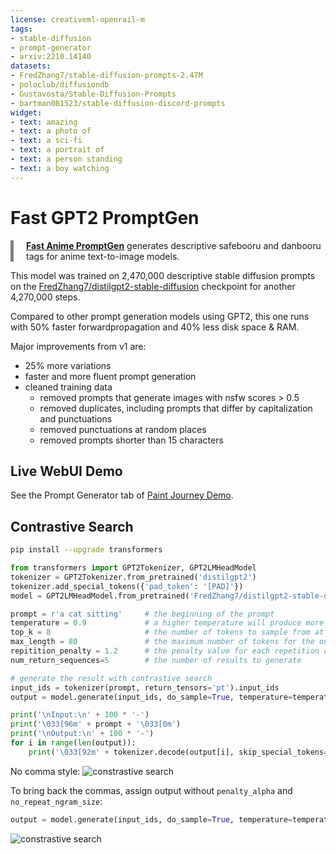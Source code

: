 ```yaml
---
license: creativeml-openrail-m
tags:
- stable-diffusion
- prompt-generator
- arxiv:2210.14140
datasets:
- FredZhang7/stable-diffusion-prompts-2.47M
- poloclub/diffusiondb
- Gustavosta/Stable-Diffusion-Prompts
- bartman081523/stable-diffusion-discord-prompts
widget:
- text: amazing
- text: a photo of
- text: a sci-fi
- text: a portrait of
- text: a person standing
- text: a boy watching
---
```

# Fast GPT2 PromptGen

<style>
.container {
  padding-left: 20px;
  border-left: 5px solid gray;
}
</style>

<div class="container">
  <p><strong><a href="https://huggingface.co/FredZhang7/anime-anything-promptgen-v2">Fast Anime PromptGen</a></strong> generates descriptive safebooru and danbooru tags for anime text-to-image models.</p>
</div>


This model was trained on 2,470,000 descriptive stable diffusion prompts on the [FredZhang7/distilgpt2-stable-diffusion](https://huggingface.co/FredZhang7/distilgpt2-stable-diffusion) checkpoint for another 4,270,000 steps.

Compared to other prompt generation models using GPT2, this one runs with 50% faster forwardpropagation and 40% less disk space & RAM.

Major improvements from v1 are:
- 25% more variations
- faster and more fluent prompt generation
- cleaned training data
  * removed prompts that generate images with nsfw scores > 0.5
  * removed duplicates, including prompts that differ by capitalization and punctuations
  * removed punctuations at random places
  * removed prompts shorter than 15 characters


## Live WebUI Demo
See the Prompt Generator tab of [Paint Journey Demo](https://huggingface.co/spaces/FredZhang7/paint-journey-demo).


## Contrastive Search

```bash
pip install --upgrade transformers
```

```python
from transformers import GPT2Tokenizer, GPT2LMHeadModel
tokenizer = GPT2Tokenizer.from_pretrained('distilgpt2')
tokenizer.add_special_tokens({'pad_token': '[PAD]'})
model = GPT2LMHeadModel.from_pretrained('FredZhang7/distilgpt2-stable-diffusion-v2')

prompt = r'a cat sitting'     # the beginning of the prompt
temperature = 0.9             # a higher temperature will produce more diverse results, but with a higher risk of less coherent text
top_k = 8                     # the number of tokens to sample from at each step
max_length = 80               # the maximum number of tokens for the output of the model
repitition_penalty = 1.2      # the penalty value for each repetition of a token
num_return_sequences=5        # the number of results to generate

# generate the result with contrastive search
input_ids = tokenizer(prompt, return_tensors='pt').input_ids
output = model.generate(input_ids, do_sample=True, temperature=temperature, top_k=top_k, max_length=max_length, num_return_sequences=num_return_sequences, repetition_penalty=repitition_penalty, penalty_alpha=0.6, no_repeat_ngram_size=1, early_stopping=True)

print('\nInput:\n' + 100 * '-')
print('\033[96m' + prompt + '\033[0m')
print('\nOutput:\n' + 100 * '-')
for i in range(len(output)):
    print('\033[92m' + tokenizer.decode(output[i], skip_special_tokens=True) + '\033[0m\n')
```

No comma style:
![constrastive search](./constrastive_search.png)


To bring back the commas, assign output without `penalty_alpha` and `no_repeat_ngram_size`:
```python
output = model.generate(input_ids, do_sample=True, temperature=temperature, top_k=top_k, max_length=max_length, num_return_sequences=num_return_sequences, repetition_penalty=repitition_penalty, early_stopping=True)
```

![constrastive search](./contrastive_comma_style.png)
